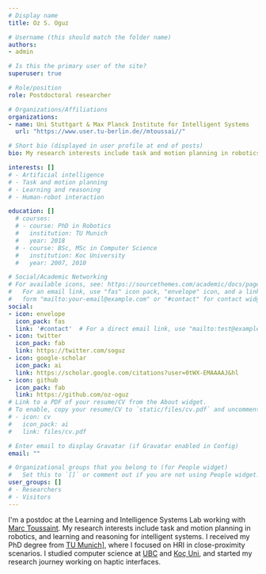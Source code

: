 ```yaml
---
# Display name
title: Oz S. Oguz

# Username (this should match the folder name)
authors:
- admin

# Is this the primary user of the site?
superuser: true

# Role/position
role: Postdoctoral researcher

# Organizations/Affiliations
organizations:
- name: Uni Stuttgart & Max Planck Institute for Intelligent Systems
  url: "https://www.user.tu-berlin.de//mtoussai//"

# Short bio (displayed in user profile at end of posts)
bio: My research interests include task and motion planning in robotics, learning and reasoning for intelligent systems.

interests: []
# - Artificial intelligence 
# - Task and motion planning
# - Learning and reasoning
# - Human-robot interaction 

education: []
  # courses:
  # - course: PhD in Robotics
  #   institution: TU Munich
  #   year: 2018
  # - course: BSc, MSc in Computer Science
  #   institution: Koc University
  #   year: 2007, 2010

# Social/Academic Networking
# For available icons, see: https://sourcethemes.com/academic/docs/page-builder/#icons
#   For an email link, use "fas" icon pack, "envelope" icon, and a link in the
#   form "mailto:your-email@example.com" or "#contact" for contact widget.
social:
- icon: envelope
  icon_pack: fas
  link: '#contact'  # For a direct email link, use "mailto:test@example.org".
- icon: twitter
  icon_pack: fab
  link: https://twitter.com/soguz
- icon: google-scholar
  icon_pack: ai
  link: https://scholar.google.com/citations?user=0tWX-EMAAAAJ&hl
- icon: github
  icon_pack: fab
  link: https://github.com/oz-oguz
# Link to a PDF of your resume/CV from the About widget.
# To enable, copy your resume/CV to `static/files/cv.pdf` and uncomment the lines below.
# - icon: cv
#   icon_pack: ai
#   link: files/cv.pdf

# Enter email to display Gravatar (if Gravatar enabled in Config)
email: ""

# Organizational groups that you belong to (for People widget)
#   Set this to `[]` or comment out if you are not using People widget.
user_groups: []
# - Researchers
# - Visitors
---
```


I'm a postdoc at the Learning and Intelligence Systems Lab working with [Marc Toussaint](https://www.user.tu-berlin.de//mtoussai//). My research interests include task and motion planning in robotics, and learning and reasoning for intelligent systems. I received my PhD degree from [TU Munich](https://www.ei.tum.de/en/lsr/home/)], where I focused on HRI in close-proximity scenarios. I studied computer science at [UBC](https://www.cs.ubc.ca/) and [Koç Uni](https://rml.ku.edu.tr/), and started my research journey working on haptic interfaces.


